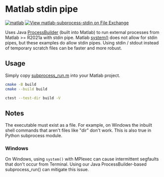# Matlab stdin pipe

[![matlab](https://github.com/scivision/matlab-subprocess-stdin/actions/workflows/ci.yml/badge.svg)](https://github.com/scivision/matlab-subprocess-stdin/actions/workflows/ci.yml)
[![View matlab-subprocess-stdin on File Exchange](https://www.mathworks.com/matlabcentral/images/matlab-file-exchange.svg)](https://www.mathworks.com/matlabcentral/fileexchange/136085-matlab-subprocess-stdin)

Uses Java
[ProcessBuilder](https://docs.oracle.com/javase/9/docs/api/java/lang/ProcessBuilder.html)
(built into Matlab) to run external processes from Matlab >= R2021a with stdin pipe.
Matlab
[system()](https://www.mathworks.com/help/matlab/ref/system.html)
does not allow for stdin pipes, but these examples do allow stdin pipes.
Using stdin / stdout instead of temporary scratch files can be faster and more robust.

## Usage

Simply copy [subprocess_run.m](./subprocess_run.m) into your Matlab project.

```sh
cmake -B build
cmake --build build

ctest --test-dir build -V
```

## Notes

The executable must exist as a file.
For example, on Windows the inbuilt shell commands that aren't files like "dir" don't work.
This is also true in Python subprocess module.
### Windows

On Windows, using `system()` with MPIexec can cause intermittent segfaults that don't occur from Terminal.
Using our Java ProcessBuilder-based subprocess_run() can mitigate this issue.
